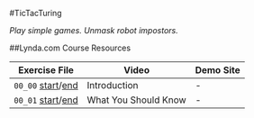 #TicTacTuring

_Play simple games. Unmask robot impostors._

##Lynda.com Course Resources

| Exercise File | Video | Demo Site |
| ------------- | ----- | --------- |
| `00_00` [start](tree/00_00_start)/[end](/tree/00_00_end) | Introduction | - |
| `00_01` [start](/tree/00_01_start)/[end](/tree/00_01_end) | What You Should Know | - |
